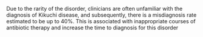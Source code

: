 Due to the rarity of the disorder, clinicians are often unfamiliar with the diagnosis of Kikuchi disease, and subsequently, there is a misdiagnosis rate estimated to be up to 40%. This is associated with inappropriate courses of antibiotic therapy and increase the time to diagnosis for this disorder